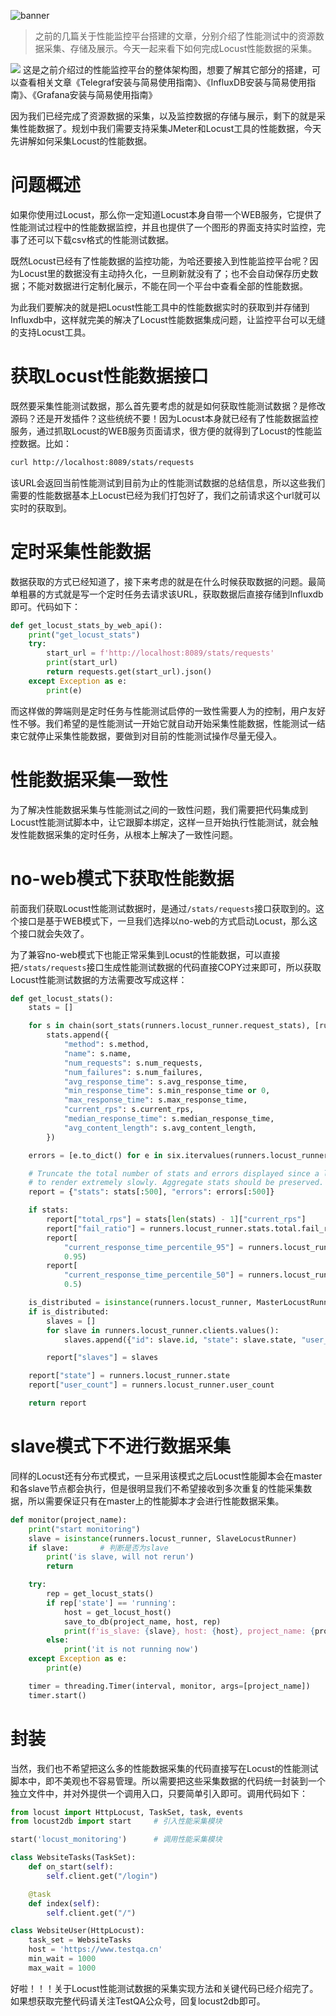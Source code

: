 ![banner](https://github.com/five3/testqa/blob/master/images/banner.png?raw=true)

> 之前的几篇关于性能监控平台搭建的文章，分别介绍了性能测试中的资源数据采集、存储及展示。今天一起来看下如何完成Locust性能数据的采集。

![](https://github.com/five3/testqa/blob/master/images/telegraf/telegraf-001.png?raw=true)
这是之前介绍过的性能监控平台的整体架构图，想要了解其它部分的搭建，可以查看相关文章《Telegraf安装与简易使用指南》、《InfluxDB安装与简易使用指南》、《Grafana安装与简易使用指南》

因为我们已经完成了资源数据的采集，以及监控数据的存储与展示，剩下的就是采集性能数据了。规划中我们需要支持采集JMeter和Locust工具的性能数据，今天先讲解如何采集Locust的性能数据。

# 问题概述
如果你使用过Locust，那么你一定知道Locust本身自带一个WEB服务，它提供了性能测试过程中的性能数据监控，并且也提供了一个图形的界面支持实时监控，完事了还可以下载csv格式的性能测试数据。

既然Locust已经有了性能数据的监控功能，为哈还要接入到性能监控平台呢？因为Locust里的数据没有主动持久化，一旦刷新就没有了；也不会自动保存历史数据；不能对数据进行定制化展示，不能在同一个平台中查看全部的性能数据。

为此我们要解决的就是把Locust性能工具中的性能数据实时的获取到并存储到Influxdb中，这样就完美的解决了Locust性能数据集成问题，让监控平台可以无缝的支持Locust工具。

# 获取Locust性能数据接口
既然要采集性能测试数据，那么首先要考虑的就是如何获取性能测试数据？是修改源码？还是开发插件？这些统统不要！因为Locust本身就已经有了性能数据监控服务，通过抓取Locust的WEB服务页面请求，很方便的就得到了Locust的性能监控数据。比如：
```bash
curl http://localhost:8089/stats/requests
```
该URL会返回当前性能测试到目前为止的性能测试数据的总结信息，所以这些我们需要的性能数据基本上Locust已经为我们打包好了，我们之前请求这个url就可以实时的获取到。

# 定时采集性能数据
数据获取的方式已经知道了，接下来考虑的就是在什么时候获取数据的问题。最简单粗暴的方式就是写一个定时任务去请求该URL，获取数据后直接存储到Influxdb即可。代码如下：
```python
def get_locust_stats_by_web_api():
    print("get_locust_stats")
    try:
        start_url = f'http://localhost:8089/stats/requests'
        print(start_url)
        return requests.get(start_url).json()
    except Exception as e:
        print(e)
```
而这样做的弊端则是定时任务与性能测试启停的一致性需要人为的控制，用户友好性不够。我们希望的是性能测试一开始它就自动开始采集性能数据，性能测试一结束它就停止采集性能数据，要做到对目前的性能测试操作尽量无侵入。

# 性能数据采集一致性
为了解决性能数据采集与性能测试之间的一致性问题，我们需要把代码集成到Locust性能测试脚本中，让它跟脚本绑定，这样一旦开始执行性能测试，就会触发性能数据采集的定时任务，从根本上解决了一致性问题。

# no-web模式下获取性能数据
前面我们获取Locust性能测试数据时，是通过`/stats/requests`接口获取到的。这个接口是基于WEB模式下，一旦我们选择以no-web的方式启动Locust，那么这个接口就会失效了。

为了兼容no-web模式下也能正常采集到Locust的性能数据，可以直接把`/stats/requests`接口生成性能测试数据的代码直接COPY过来即可，所以获取Locust性能测试数据的方法需要改写成这样：
```python
def get_locust_stats():
    stats = []

    for s in chain(sort_stats(runners.locust_runner.request_stats), [runners.locust_runner.stats.total]):
        stats.append({
            "method": s.method,
            "name": s.name,
            "num_requests": s.num_requests,
            "num_failures": s.num_failures,
            "avg_response_time": s.avg_response_time,
            "min_response_time": s.min_response_time or 0,
            "max_response_time": s.max_response_time,
            "current_rps": s.current_rps,
            "median_response_time": s.median_response_time,
            "avg_content_length": s.avg_content_length,
        })

    errors = [e.to_dict() for e in six.itervalues(runners.locust_runner.errors)]

    # Truncate the total number of stats and errors displayed since a large number of rows will cause the app
    # to render extremely slowly. Aggregate stats should be preserved.
    report = {"stats": stats[:500], "errors": errors[:500]}

    if stats:
        report["total_rps"] = stats[len(stats) - 1]["current_rps"]
        report["fail_ratio"] = runners.locust_runner.stats.total.fail_ratio
        report[
            "current_response_time_percentile_95"] = runners.locust_runner.stats.total.get_current_response_time_percentile(
            0.95)
        report[
            "current_response_time_percentile_50"] = runners.locust_runner.stats.total.get_current_response_time_percentile(
            0.5)

    is_distributed = isinstance(runners.locust_runner, MasterLocustRunner)
    if is_distributed:
        slaves = []
        for slave in runners.locust_runner.clients.values():
            slaves.append({"id": slave.id, "state": slave.state, "user_count": slave.user_count})

        report["slaves"] = slaves

    report["state"] = runners.locust_runner.state
    report["user_count"] = runners.locust_runner.user_count

    return report
```

# slave模式下不进行数据采集
同样的Locust还有分布式模式，一旦采用该模式之后Locust性能脚本会在master和各slave节点都会执行，但是很明显我们不希望接收到多次重复的性能采集数据，所以需要保证只有在master上的性能脚本才会进行性能数据采集。
```python
def monitor(project_name):
    print("start monitoring")
    slave = isinstance(runners.locust_runner, SlaveLocustRunner)
    if slave:       # 判断是否为slave
        print('is slave, will not rerun')
        return

    try:
        rep = get_locust_stats()
        if rep['state'] == 'running':
            host = get_locust_host()
            save_to_db(project_name, host, rep)
            print(f'is_slave: {slave}, host: {host}, project_name: {project_name}')
        else:
            print('it is not running now')
    except Exception as e:
        print(e)

    timer = threading.Timer(interval, monitor, args=[project_name])     # 定时任务
    timer.start()
```

# 封装
当然，我们也不希望把这么多的性能数据采集的代码直接写在Locust的性能测试脚本中，即不美观也不容易管理。所以需要把这些采集数据的代码统一封装到一个独立文件中，并对外提供一个调用入口，只要简单引入即可。调用代码如下：
```python
from locust import HttpLocust, TaskSet, task, events
from locust2db import start     # 引入性能采集模块

start('locust_monitoring')      # 调用性能采集模块

class WebsiteTasks(TaskSet):
    def on_start(self):
        self.client.get("/login")

    @task
    def index(self):
        self.client.get("/")

class WebsiteUser(HttpLocust):
    task_set = WebsiteTasks
    host = 'https://www.testqa.cn'
    min_wait = 1000
    max_wait = 1000
```

好啦！！！关于Locust性能测试数据的采集实现方法和关键代码已经介绍完了。如果想获取完整代码请关注TestQA公众号，回复locust2db即可。


